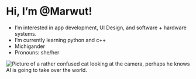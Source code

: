 # Hi, I’m @Marwut!
- I’m interested in app development, UI Design, and software + hardware systems.
- I’m currently learning python and c++
- Michigander
- Pronouns: she/her

![Picture of a rather confused cat looking at the camera, perhaps he knows AI is going to take over the world.](https://i.pinimg.com/736x/bb/5a/93/bb5a933fccaae97e3a6e94b8f79705f6.jpg)

<!---
Marnilla-cone/Marnilla-cone is a ✨ special ✨ repository because its `README.md` (this file) appears on your GitHub profile.
You can click the Preview link to take a look at your changes.
--->
